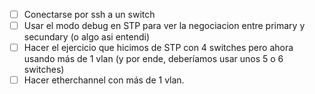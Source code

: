 - [ ]  Conectarse por ssh a un switch
- [ ] Usar el modo debug en STP para ver la negociacion entre primary y secundary (o algo asi entendi)
- [ ]  Hacer el ejercicio que hicimos de STP con 4 switches pero ahora usando más de 1 vlan (y por ende, deberíamos usar unos 5 o 6 switches)
- [ ] Hacer etherchannel con más de 1 vlan. 
